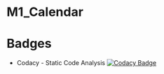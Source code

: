 # M1_Calendar








# Badges
* Codacy - Static Code Analysis
 [![Codacy Badge](https://app.codacy.com/project/badge/Grade/0bfed4f97e024dfbbdcb612a3c3f25de)](https://www.codacy.com/gh/Balaji-Gopalakrishnan/M1_CALENDAR/dashboard?utm_source=github.com&amp;utm_medium=referral&amp;utm_content=Balaji-Gopalakrishnan/M1_CALENDAR&amp;utm_campaign=Badge_Grade)
